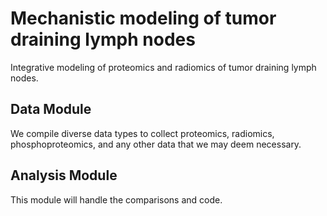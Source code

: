 # Mechanistic modeling of tumor draining lymph nodes
Integrative modeling of proteomics and radiomics of tumor draining lymph nodes.

## Data Module
We compile diverse data types to collect proteomics, radiomics, phosphoproteomics, and any other data that we may deem necessary.

## Analysis Module
This module will handle the comparisons and code. 
